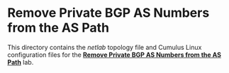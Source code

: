 # Remove Private BGP AS Numbers from the AS Path

This directory contains the *netlab* topology file and Cumulus Linux configuration files for the **[Remove Private BGP AS Numbers from the AS Path](../../docs/session/4-removeprivate.md)** lab.
